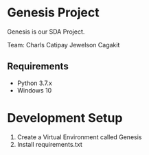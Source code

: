 Genesis Project
===============

Genesis is our SDA Project.

Team:
Charls Catipay
Jewelson Cagakit

## Requirements
- Python 3.7.x
- Windows 10

# Development Setup
1. Create a Virtual Environment called Genesis
2. Install requirements.txt

